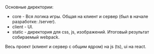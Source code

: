 Основные директории:
- core - Вся логика игры. Общая на клиент и сервер (был в начале разработке: /server).
- client - UI.
- static - директория для css, js, изображений. Итоговый результат собираемый webpack.

Весь проект (клиент и сервер с общим ядром) на js (ts), ui на react.